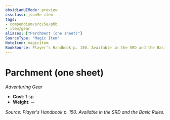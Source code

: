 ```yaml
---
obsidianUIMode: preview
cssclass: json5e-item
tags:
- compendium/src/5e/phb
- item/gear
aliases: ["Parchment (one sheet)"]
SourceType: "Magic Item"
NoteIcon: magicitem
BookSource: Player's Handbook p. 150. Available in the SRD and the Basic Rules.
---
```

# Parchment (one sheet)
*Adventuring Gear*  

- **Cost**: 1 sp
- **Weight**: ⏤

*Source: Player's Handbook p. 150. Available in the SRD and the Basic Rules.*